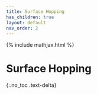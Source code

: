 ```yaml
---
title: Surface Hopping
has_children: true
layout: default
nav_order: 2
---
```

{% include mathjax.html %}

# Surface Hopping

{:.no_toc .text-delta}

